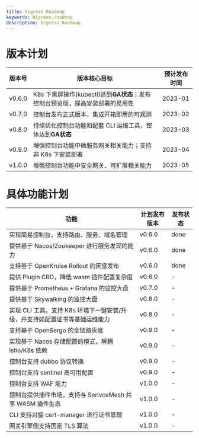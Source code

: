 ```yaml
---
title: Higress Roadmap
keywords: Higress,roadmap
description: Higress Roadmap.
---
```


# 版本计划

| 版本号  | 版本核心目标 | 预计发布时间 |
| ------- | -----------  | -----------  |
| v0.6.0  | K8s 下黑屏操作(kubectl)达到**GA状态**；发布控制台预览版，提高安装部署的易用性   | 2023-01   |
| v0.7.0  | 控制台发布正式版本，集成开箱即用的可观测   | 2023-02   |
| v0.8.0  | 持续优化控制台功能和配套 CLI 运维工具，整体达到**GA状态**   | 2023-03   |
| v0.9.0  | 增强控制台功能中微服务网关相关能力；支持非 K8s 下安装部署   | 2023-04   |
| v1.0.0  | 增强控制台功能中安全网关、可扩展相关能力   | 2023-05   |


# 具体功能计划 

| 功能                    | 计划发布版本 | 发布状态 |
| ----------------------  | -----------  | -------  |
| 实现简易控制台，支持路由、服务、域名管理 | v0.6.0 | done |
| 提供基于 Nacos/Zookeeper 进行服务发现的能力 | v0.6.0 | done |
| 支持基于 OpenKruise Rollout 的灰度发布  | v0.6.0 | done |
| 提供 Plugin CRD，降低 wasm 插件配置复杂度  | v0.6.0 | - |
| 提供基于 Prometheus + Grafana 的监控大盘  | v0.7.0 | - |
| 提供基于 Skywalking 的监控大盘  | v0.8.0 | - |
| 实现 CLI 工具，支持 K8s 环境下一键安装/升级，并支持如配置证书等基础运维能力 | v0.8.0 | - |
| 支持基于 OpenSergo 的全链路灰度  | v0.9.0 | - |
| 实现基于 Nacos 存储配置的模式，解耦 Istio/K8s 依赖  | v0.9.0 | - |
| 控制台支持 dubbo 协议转换  | v0.9.0 | - |
| 控制台支持 sentinel 高可用配置  | v0.9.0 | - |
| 控制台支持 WAF 能力  | v1.0.0 | - |
| 控制台提供插件市场，支持与 SerivceMesh 共享 WASM 插件生态   | v1.0.0 | - |
| CLI 支持对接 cert-manager 进行证书管理   | v1.0.0 | - |
| 网关引擎侧支持国密 TLS 算法   | v1.0.0 | - |
 

